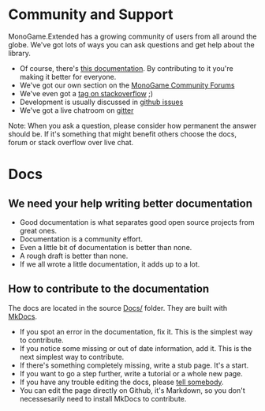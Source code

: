 # Community and Support

MonoGame.Extended has a growing community of users from all around the globe. We've got lots of ways you can ask questions and get help about the library.

 - Of course, there's [this documentation](https://github.com/craftworkgames/MonoGame.Extended/wiki). By contributing to it you're making it better for everyone.
 - We've got our own section on the [MonoGame Community Forums](http://community.monogame.net/c/extended)
 - We've even got a [tag on stackoverflow](http://gamedev.stackexchange.com/questions/tagged/monogame-extended) ;)
 - Development is usually discussed in [github issues](https://github.com/craftworkgames/MonoGame.Extended/issues)
 - We've got a live chatroom on [gitter](https://gitter.im/craftworkgames/MonoGame.Extended)

Note: When you ask a question, please consider how permanent the answer should be. If it's something that might benefit others choose the docs, forum or stack overflow over live chat.

# Docs

## We need your help writing better documentation
 - Good documentation is what separates good open source projects from great ones. 
 - Documentation is a community effort.
 - Even a little bit of documentation is better than none.
 - A rough draft is better than none.
 - If we all wrote a little documentation, it adds up to a lot.

## How to contribute to the documentation

The docs are located in the source [Docs/](https://github.com/craftworkgames/MonoGame.Extended/tree/develop/Docs) folder.  They are built with [MkDocs](http://www.mkdocs.org/#installation).

 - If you spot an error in the documentation, fix it. This is the simplest way to contribute.
 - If you notice some missing or out of date information, add it. This is the next simplest way to contribute.
 - If there's something completely missing, write a stub page. It's a start.
 - If you want to go a step further, write a tutorial or a whole new page.
 - If you have any trouble editing the docs, please [tell somebody](#community-and-support).
 - You can edit the page directly on Github, it's Markdown, so you don't necessesarily need to install MkDocs to contribute.
